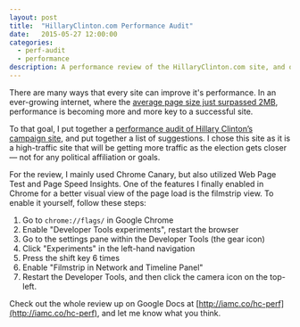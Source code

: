 ```yaml
---
layout: post
title:  "HillaryClinton.com Performance Audit"
date:   2015-05-27 12:00:00
categories:
  - perf-audit
  - performance
description: A performance review of the HillaryClinton.com site, and optimization suggestions to increase the performance of the site.
---
```


There are many ways that every site can improve it's performance. In an ever-growing internet, where the [average page size just surpassed 2MB](http://httparchive.org/trends.php#bytesTotal&reqTotal), performance is becoming more and more key to a successful site.

To that goal, I put together a [performance audit of Hillary Clinton’s campaign site](http://iamc.co/hc-perf), and put together a list of suggestions. I chose this site as it is a high-traffic site that will be getting more traffic as the election gets closer— not for any political affiliation or goals.

For the review, I mainly used Chrome Canary, but also utilized Web Page Test and Page Speed Insights. One of the features I finally enabled in Chrome for a better visual view of the page load is the filmstrip view. To enable it yourself, follow these steps:

1. Go to `chrome://flags/` in Google Chrome
2. Enable "Developer Tools experiments", restart the browser
3. Go to the settings pane within the Developer Tools (the gear icon)
4. Click "Experiments" in the left-hand navigation
5. Press the shift key 6 times
6. Enable "Filmstrip in Network and Timeline Panel"
7. Restart the Developer Tools, and then click the camera icon on the top-left.

Check out the whole review up on Google Docs at [http://iamc.co/hc-perf](http://iamc.co/hc-perf), and let me know what you think.
